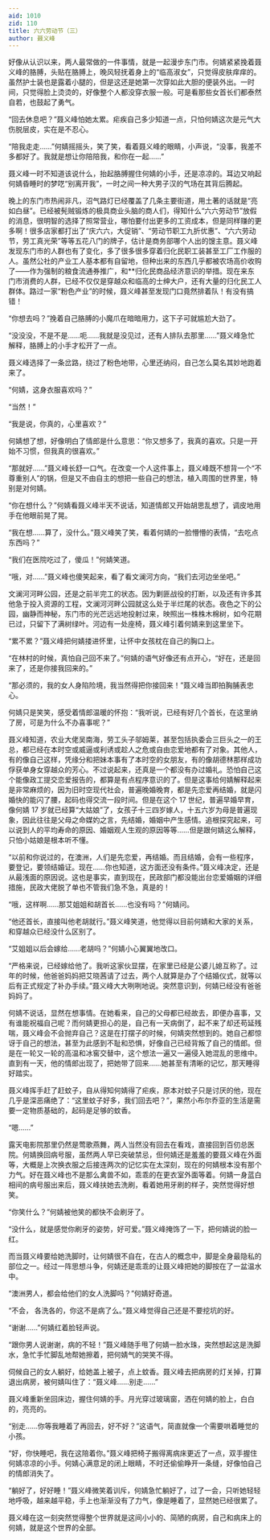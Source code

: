 ```yaml
---
aid: 1010
zid: 110
title: 六六劳动节（三）
author: 聂义峰
---
```


好像从认识以来，两人最常做的一件事情，就是一起漫步东门市。何婧紧紧挽着聂义峰的胳膊，头贴在胳膊上，晚风轻抚着身上的“临高淑女”，只觉得皮肤痒痒的。虽然护士装也是露着小腿的，但是这还是她第一次穿如此大胆的便装外出。一时间，只觉得脸上烫烫的，好像整个人都没穿衣服一般。可是看那些女首长们都泰然自若，也鼓起了勇气。

“回去休息吧？”聂义峰怕她太累。疟疾自己多少知道一点，只怕何婧这次是元气大伤脱层皮，实在是不忍心。

“陪我走走……”何婧摇摇头，笑了笑，看着聂义峰的眼睛，小声说，“没事，我差不多都好了。我就是想让你陪陪我，和你在一起……”

聂义峰一时不知道该说什么，抬起胳膊握住何婧的小手，还是凉凉的。耳边又响起何婧昏睡时的梦呓“别离开我”，一时之间一种大男子汉的气场在其背后腾起。

晚上的东门市热闹非凡，沼气路灯已经覆盖了几条主要街道，用土著的话就是“亮如白昼”。已经被髡贼锻炼的极具商业头脑的商人们，得知什么“六六劳动节”放假的消息，很明智的选择了照常营业，哪怕要付出更多的工资成本，但是同样赚的更多啊！很多店家都打出了“庆六六，大促销”、“劳动节职工九折优惠”、“六六劳动节，劳工真光荣”等等五花八门的牌子，估计是商务部哪个人出的馊主意。聂义峰发现东门市的人群也有了变化，多了很多很多穿着归化民职工装甚至工厂工作服的人。虽然公社的产业工人基本都有自留地，但种出来的东西几乎都被农场高价收购了——作为强制的粮食流通券推广，和\*\*归化民商品经济意识的举措。现在来东门市消费的人群，已经不仅仅是穿越众和临高的士绅大户，还有大量的归化民工人群体。路过一家“粉色产业”的时候，聂义峰甚至发现门口竟然排着队！有没有搞错！

“你想去吗？”挽着自己胳膊的小魔爪在暗暗用力，这下子可就尴尬大劲了。

“没没没，不是不是……呃……我就是没见过，还有人排队去那里……”聂义峰急忙解释，胳膊上的小手才松开了一点。

聂义峰选择了一条岔路，绕过了粉色地带，心里还纳闷，自己怎么莫名其妙地跑着来了。

“何婧，这身衣服喜欢吗？”

“当然！”

“我是说，你真的，心里喜欢？”

何婧想了想，好像明白了情郎是什么意思：“你又想多了，我真的喜欢。只是一开始不习惯，但我真的很喜欢。”

“那就好……”聂义峰长舒一口气。在改变一个人这件事上，聂义峰既不想背一个“不尊重别人”的锅，但是又不由自主的想把一些自己的想法，植入周围的世界里，特别是对何婧。

“你在想什么？”何婧看聂义峰半天不说话，知道情郎又开始胡思乱想了，调皮地用手在他眼前晃了晃。

“我在想……算了，没什么。”聂义峰笑了笑，看着何婧的一脸懵懵的表情，“去吃点东西吗？”

“我们在医院吃过了，傻瓜！”何婧笑道。

“哦，对……”聂义峰也傻笑起来，看了看文澜河方向，“我们去河边坐坐吧。”

文澜河河畔公园，还是之前半完工的状态。因为剿匪战役的打断，以及还有许多其他急于投入资源的工程，文澜河河畔公园就这么处于半烂尾的状态。夜色之下的公园，幽静而神秘，东门市的光芒远远地投射过来，映照出一株株木棉树，如今花期已过，只留下了满树绿叶。河边有一处座椅，聂义峰引着何婧来到这里坐下。

“累不累？”聂义峰把何婧搂进怀里，让怀中女孩枕在自己的胸口上。

“在林村的时候，真怕自己回不来了。”何婧的语气好像还有点开心，“好在，还是回来了，还是你接我回来的。”

“那必须的，我的女人身陷险境，我当然得把你接回来！”聂义峰当即拍胸脯表忠心。

何婧只是笑笑，感受着情郎温暖的怀抱：“我听说，已经有好几个首长，在这里纳了房，可是为什么不办喜事呢？”

聂义峰知道，农业大佬吴南海，劳工头子邬姆莱，甚至包括执委会三巨头之一的王总，都已经在本时空或威逼或利诱或趁人之危或自由恋爱地都有了对象。其他人，有的像自己这样，凭缘分和把妹本事有了本时空的女朋友，有的像胡德林那样成功俘获单身女穿越众的芳心。不过说起来，还真是一个都没有办过婚礼。恐怕自己这个能像政工提交恋爱报告的，都算是有点程序意识的了。但是这事给何婧解释起来是非常麻烦的，因为旧时空现代社会，普遍晚婚晚育，都是先恋爱再结婚，就是闪婚快的能闪了腰，起码也得交流一段时间。但是在这个 17 世纪，普遍早婚早育，像何婧 17 岁就已经算“大姑娘”了，女孩子十三四岁嫁人，十五六岁为母是普遍现象，因此往往是父母之命媒妁之言，先结婚，婚姻中产生感情。追根探究起来，可以说到人的平均寿命的原因、婚姻观人生观的原因等等……但是跟何婧这么解释，只怕小姑娘是根本听不懂。

“以前和你说过的，在澳洲，人们是先恋爱，再结婚。而且结婚，会有一些程序，要登记，要领结婚证。现在……你也知道，这方面还没有条件。”聂义峰决定，还是从最浅面的原因说。这也是事实，直到现在，民政部门都没能出台恋爱婚姻的详细措施，民政大佬脱了单也不管我们急不急，真是的！

“哦，这样啊……那艾姐姐和胡首长……也没有吗？”何婧问。

“他还首长，直接叫他老胡就行。”聂义峰笑道，他觉得以目前何婧和大家的关系，和穿越众已经没什么区别了。

“艾姐姐以后会嫁给……老胡吗？”何婧小心翼翼地改口。

“严格来说，已经嫁给他了。我听这家伙显摆，在家里已经是公婆儿媳互称了。过年的时候，他爸爸妈妈把艾晓茜请了过去，两个人就算是办了个结婚仪式，就等以后有正式规定了补办手续。”聂义峰大大咧咧地说。突然意识到，何婧已经没有爸爸妈妈了。

何婧不说话，显然在想事情。在她看来，自己的父母都已经故去，即便办喜事，又有谁能祝福自己呢？而何婧更担心的是，自己有一天病倒了，起不来了却还苟延残喘，聂义峰会不会抛弃自己？这是在打摆子的时候，何婧突然想到的。她自己都惊讶于自己的想法，甚至为此感到不耻和恐惧，好像自己已经背叛了自己的情郎。但是在一轮又一轮的高温和冰窖交替中，这个想法一遍又一遍侵入她混乱的思维中。直到有一天，他的情郎出现了，把她带了回来……她甚至有清晰的记忆，那天睡得好踏实。

聂义峰挥手赶了赶蚊子，自从得知何婧得了疟疾，原本对蚊子只是讨厌的他，现在几乎是深恶痛绝了：“这里蚊子好多，我们回去吧？”，果然小布尔乔亚的生活是需要一定物质基础的，起码是足够的蚊香。

“嗯……”

露天电影院那里仍然是莺歌燕舞，两人当然没有回去在看戏，直接回到百仞总医院。何婧换回病号服，虽然两人早已突破禁忌，但何婧还是羞羞的要聂义峰在外面等，大概是上次换衣服之后接连两次的记忆实在太深刻，现在的何婧根本没有那个力气。好在聂义峰也不是那么禽兽不如，乖乖的在更衣室外面等着。何婧一身蓝白相间的病号服出来后，聂义峰扶她去洗刷，看着她用牙刷的样子，突然觉得好想笑。

“你笑什么？”何婧被他笑的都快不会刷牙了。

“没什么，就是感觉你刷牙的姿势，好可爱。”聂义峰掩饰了一下，把何婧说的脸一红。

而当聂义峰要给她洗脚时，让何婧很不自在，在古人的概念中，脚是全身最隐私的部位之一。经过一阵思想斗争，何婧还是乖乖的让聂义峰把她的脚按在了一盆温水中。

“澳洲男人，都会给他们的女人洗脚吗？”何婧好奇道。

“不会， 各洗各的，你这不是病了么。”聂义峰觉得自己还是不要挖坑的好。

“谢谢……”何婧红着脸轻声说。

“跟你男人说谢谢，病的不轻！”聂义峰随手甩了何婧一脸水珠，突然想起这是洗脚水，急忙手忙脚乱地帮她擦着，把何婧气的哭笑不得。

伺候自己的女人躺好，给她盖上被子，点上蚊香。聂义峰去把病房的灯关掉，打算退出病房，被何婧叫住了：“聂义峰……别走……”

聂义峰重新坐回床边，握住何婧的手。月光穿过玻璃窗，洒在何婧的脸上，白白的，亮亮的。

“别走……你等我睡着了再回去，好不好？”这语气，简直就像一个需要哄着睡觉的小孩。

“好，你快睡吧，我在这陪着你。”聂义峰把椅子搬得离病床更近了一点，双手握住何婧凉凉的小手。何婧心满意足的闭上眼睛，不时还偷偷睁开一条缝，好像怕自己的情郎消失了。

“躺好了，好好睡！”聂义峰微笑着训斥，何婧急忙躺好了，过了一会，只听她轻轻地呼吸，越来越平稳，手上也渐渐没有了力气，像是睡着了，显然她已经很累了。

聂义峰在这一刻突然觉得整个世界就是这间小小的、简陋的病房，自己和病床上的何婧，就是这个世界的全部。
